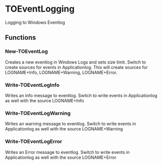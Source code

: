 # TOEventLogging
Logging to Windows Eventlog

## Functions
### New-TOEventLog
Creates a new eventlog in Windows Logs and sets size limit. 
Switch to create sources for events in Applicationlog. This will create sources for LOGNAME+Info, LOGNAME+Warning, LOGNAME+Error.
### Write-TOEventLogInfo
Writes an info message to eventlog. Switch to write events in Applicationlog as well with the source LOGNAME+Info
### Write-TOEventLogWarning
Writes an warning message to eventlog. Switch to write events in Applicationlog as well with the source LOGNAME+Warning
### Write-TOEventLogError
Writes an Error message to eventlog. Switch to write events in Applicationlog as well with the source LOGNAME+Error
